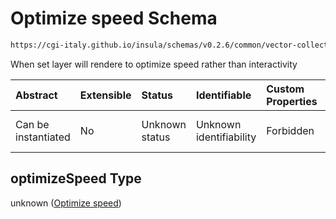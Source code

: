 # Optimize speed Schema

```txt
https://cgi-italy.github.io/insula/schemas/v0.2.6/common/vector-collection-render-config.schema.json#/$defs/vectorRenderModeOptions/properties/optimizeSpeed
```

When set layer will rendere to optimize speed rather than interactivity

| Abstract            | Extensible | Status         | Identifiable            | Custom Properties | Additional Properties | Access Restrictions | Defined In                                                                                                                         |
| :------------------ | :--------- | :------------- | :---------------------- | :---------------- | :-------------------- | :------------------ | :--------------------------------------------------------------------------------------------------------------------------------- |
| Can be instantiated | No         | Unknown status | Unknown identifiability | Forbidden         | Allowed               | none                | [vector-collection-render-config.schema.json\*](schemas/common/vector-collection-render-config.schema.json) |

## optimizeSpeed Type

unknown ([Optimize speed](vector-collection-render-config-defs-vector-render-mode-options-properties-optimize-speed.md))
